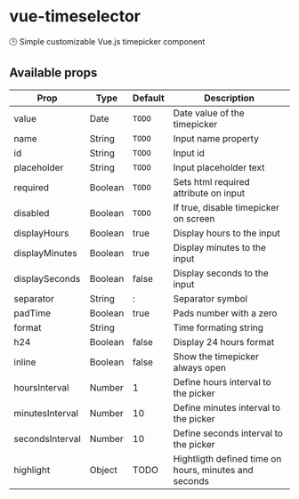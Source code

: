 # vue-timeselector
🕒 Simple customizable Vue.js timepicker component

## Available props

| Prop                          | Type             | Default     | Description                                              |
|-------------------------------|------------------|-------------|----------------------------------------------------------|
| value                         | Date             | `TODO`      | Date value of the timepicker                             |
| name                          | String           | `TODO`      | Input name property                                      |
| id                            | String           | `TODO`      | Input id                                                 |
| placeholder                   | String           | `TODO`      | Input placeholder text                                   | 
| required                      | Boolean          | `TODO`      | Sets html required attribute on input                    |
| disabled                      | Boolean          | `TODO`      | If true, disable timepicker on screen                    |
| displayHours                  | Boolean          | true        | Display hours to the input                               |
| displayMinutes                | Boolean          | true        | Display minutes to the input                             |
| displaySeconds                | Boolean          | false       | Display seconds to the input                             |
| separator                     | String           | :           | Separator symbol                                         |
| padTime                       | Boolean          | true        | Pads number with a zero                                  |
| format                        | String           |             | Time formating string                                    |
| h24                           | Boolean          | false       | Display 24 hours format                                  |
| inline                        | Boolean          | false       | Show the timepicker always open                          |
| hoursInterval                 | Number           | 1           | Define hours interval to the picker                      |
| minutesInterval               | Number           | 10          | Define minutes interval to the picker                    |
| secondsInterval               | Number           | 10          | Define seconds interval to the picker                    |
| highlight                     | Object           | TODO        | Hightligth defined time on hours, minutes and seconds    |
